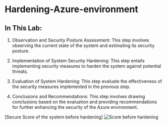 # Hardening-Azure-environment

## In This Lab:
1. Observation and Security Posture Assessment: This step involves observing the current state of the system and estimating its security posture.

3. Implementation of System Security Hardening: This step entails implementing security measures to harden the system against potential threats.

4. Evaluation of System Hardening: This step evaluate the effectiveness of the security measures implemented in the previous step.

5. Conclusions and Recommendations: This step involves drawing conclusions based on the evaluation and providing recommendations for further enhancing the security of the Azure environment.

[Secure Score of the system before hardening]
![Score before hardening](https://github.com/AndrewTanga/Hardening-Azure-environment/assets/93886645/ca1e42fb-bec3-4f35-b456-128a10bd1834)
